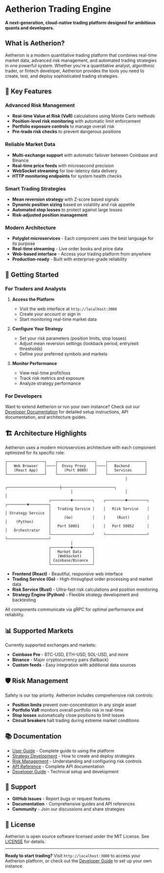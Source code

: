 # Aetherion Trading Engine

**A next-generation, cloud-native trading platform designed for ambitious quants and developers.**

## What is Aetherion?

Aetherion is a modern quantitative trading platform that combines real-time market data, advanced risk management, and automated trading strategies in one powerful system. Whether you're a quantitative analyst, algorithmic trader, or fintech developer, Aetherion provides the tools you need to create, test, and deploy sophisticated trading strategies.

## 🌟 Key Features

### Advanced Risk Management
- **Real-time Value at Risk (VaR)** calculations using Monte Carlo methods
- **Position-level risk monitoring** with automatic limit enforcement
- **Portfolio exposure controls** to manage overall risk
- **Pre-trade risk checks** to prevent dangerous positions

### Reliable Market Data
- **Multi-exchange support** with automatic failover between Coinbase and Binance
- **Real-time price feeds** with microsecond precision
- **WebSocket streaming** for low-latency data delivery
- **HTTP monitoring endpoints** for system health checks

### Smart Trading Strategies
- **Mean reversion strategy** with Z-score based signals
- **Dynamic position sizing** based on volatility and risk appetite
- **Automated stop losses** to protect against large losses
- **Risk-adjusted position management**

### Modern Architecture
- **Polyglot microservices** - Each component uses the best language for its purpose
- **Real-time streaming** - Live order books and price data
- **Web-based interface** - Access your trading platform from anywhere
- **Production-ready** - Built with enterprise-grade reliability

## 🚀 Getting Started

### For Traders and Analysts

1. **Access the Platform**
   - Visit the web interface at `http://localhost:3000`
   - Create your account or sign in
   - Start monitoring real-time market data

2. **Configure Your Strategy**
   - Set your risk parameters (position limits, stop losses)
   - Adjust mean reversion settings (lookback period, entry/exit thresholds)
   - Define your preferred symbols and markets

3. **Monitor Performance**
   - View real-time profit/loss
   - Track risk metrics and exposure
   - Analyze strategy performance

### For Developers

Want to extend Aetherion or run your own instance? Check out our [Developer Documentation](DEVELOPER.md) for detailed setup instructions, API documentation, and architecture guides.

## 🏗️ Architecture Highlights

Aetherion uses a modern microservices architecture with each component optimized for its specific role:

```text
┌─────────────────┐    ┌─────────────────┐    ┌─────────────────┐
│   Web Browser   │────│  Envoy Proxy    │────│   Backend       │
│   (React App)   │    │   (Port 8080)   │    │   Services      │
└─────────────────┘    └─────────────────┘    └─────────────────┘
                                                       │
                              ┌────────────────────────┼────────────────────────┐
                              │                        │                        │
                    ┌─────────▼─────────┐    ┌─────────▼─────────┐    ┌─────────▼─────────┐
                    │   Trading Service │    │   Risk Service    │    │ Strategy Service  │
                    │      (Go)         │    │     (Rust)        │    │    (Python)       │
                    │   Port 50051      │    │   Port 50052      │    │   Orchestrator    │
                    └───────────────────┘    └───────────────────┘    └───────────────────┘
                              │
                    ┌─────────▼─────────┐
                    │   Market Data     │
                    │   (WebSocket)     │
                    │ Coinbase/Binance  │
                    └───────────────────┘
```

- **Frontend (React)** - Beautiful, responsive web interface
- **Trading Service (Go)** - High-throughput order processing and market data
- **Risk Service (Rust)** - Ultra-fast risk calculations and position monitoring  
- **Strategy Engine (Python)** - Flexible strategy development and backtesting

All components communicate via gRPC for optimal performance and reliability.

## 📊 Supported Markets

Currently supported exchanges and markets:

- **Coinbase Pro** - BTC-USD, ETH-USD, SOL-USD, and more
- **Binance** - Major cryptocurrency pairs (fallback)
- **Custom feeds** - Easy integration with additional data sources

## 🛡️ Risk Management

Safety is our top priority. Aetherion includes comprehensive risk controls:

- **Position limits** prevent over-concentration in any single asset
- **Portfolio VaR** monitors overall portfolio risk in real-time
- **Stop losses** automatically close positions to limit losses
- **Circuit breakers** halt trading during extreme market conditions

## 📚 Documentation

- [User Guide](docs/USER_GUIDE.md) - Complete guide to using the platform
- [Strategy Development](docs/STRATEGIES.md) - How to create and deploy strategies
- [Risk Management](docs/RISK.md) - Understanding and configuring risk controls
- [API Reference](docs/API.md) - Complete API documentation
- [Developer Guide](DEVELOPER.md) - Technical setup and development

## 🤝 Support

- **GitHub Issues** - Report bugs or request features
- **Documentation** - Comprehensive guides and API references
- **Community** - Join our discussions and share strategies

## 📄 License

Aetherion is open source software licensed under the MIT License. See [LICENSE](LICENSE) for details.

---

**Ready to start trading?** Visit `http://localhost:3000` to access your Aetherion platform, or check out the [Developer Guide](DEVELOPER.md) to set up your own instance.
